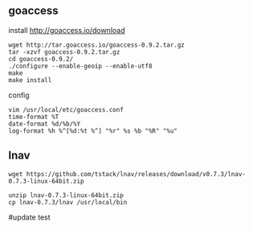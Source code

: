 ## goaccess
install
http://goaccess.io/download

```
wget http://tar.goaccess.io/goaccess-0.9.2.tar.gz
tar -xzvf goaccess-0.9.2.tar.gz
cd goaccess-0.9.2/
./configure --enable-geoip --enable-utf8
make
make install
```
config
```
vim /usr/local/etc/goaccess.conf
time-format %T
date-format %d/%b/%Y
log-format %h %^[%d:%t %^] "%r" %s %b "%R" "%u"
```


## lnav
```
wget https://github.com/tstack/lnav/releases/download/v0.7.3/lnav-0.7.3-linux-64bit.zip

unzip lnav-0.7.3-linux-64bit.zip
cp lnav-0.7.3/lnav /usr/local/bin
```

#update test






